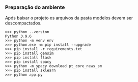 ### Preparação do ambiente
Após baixar o projeto os arquivos da pasta modelos devem ser descompactados.

````prompt
>>> python --version
Python 3.9.6
>>> python -m venv env
>>> python.exe -m pip install --upgrade 
>>> pip install -r requirements.txt
>>> pip install gensim
>>> pip install flask
>>> pip install spacy
>>> python -m spacy download pt_core_news_sm
>>> pip install sklearn
>>> python app.py
````
